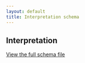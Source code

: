 ```yaml
---
layout: default
title: Interpretation schema
---
```


## Interpretation

[View the full schema file](https://github.com/cfpb/regulations-schema/blob/master/src/interpretation.xsd)
